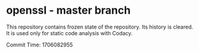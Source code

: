 # openssl - master branch

This repository contains frozen state of the repository.
Its history is cleared. It is used only for static code
analysis with Codacy.

Commit Time: 1706082955